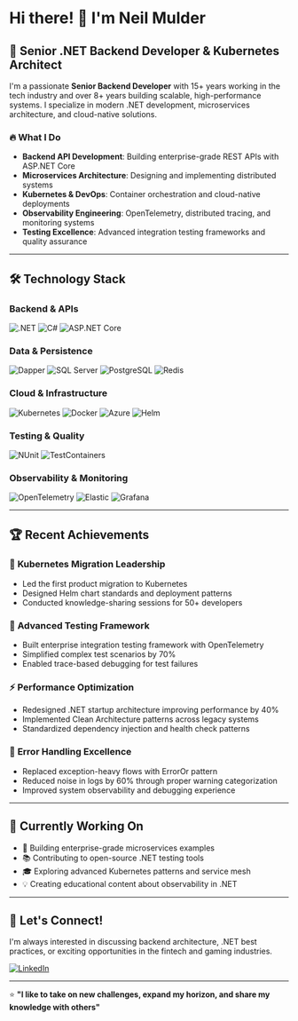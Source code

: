 # Hi there! 👋 I'm Neil Mulder

## 🚀 Senior .NET Backend Developer & Kubernetes Architect

I'm a passionate **Senior Backend Developer** with 15+ years working in the tech industry and over 8+ years building scalable, high-performance systems. I specialize in modern .NET development, microservices architecture, and cloud-native solutions.

### 🔥 What I Do

- **Backend API Development**: Building enterprise-grade REST APIs with ASP.NET Core
- **Microservices Architecture**: Designing and implementing distributed systems
- **Kubernetes & DevOps**: Container orchestration and cloud-native deployments
- **Observability Engineering**: OpenTelemetry, distributed tracing, and monitoring systems
- **Testing Excellence**: Advanced integration testing frameworks and quality assurance

---

## 🛠️ Technology Stack

### Backend & APIs
![.NET](https://img.shields.io/badge/.NET_8-512BD4?style=for-the-badge&logo=dotnet&logoColor=white)
![C#](https://img.shields.io/badge/C%23-239120?style=for-the-badge&logo=c-sharp&logoColor=white)
![ASP.NET Core](https://img.shields.io/badge/ASP.NET_Core-512BD4?style=for-the-badge&logo=dotnet&logoColor=white)

### Data & Persistence
![Dapper](https://img.shields.io/badge/Dapper-FF6B35?style=for-the-badge&logo=nuget&logoColor=white)
![SQL Server](https://img.shields.io/badge/SQL_Server-CC2927?style=for-the-badge&logo=microsoft-sql-server&logoColor=white)
![PostgreSQL](https://img.shields.io/badge/PostgreSQL-336791?style=for-the-badge&logo=postgresql&logoColor=white)
![Redis](https://img.shields.io/badge/Redis-DC382D?style=for-the-badge&logo=redis&logoColor=white)

### Cloud & Infrastructure
![Kubernetes](https://img.shields.io/badge/Kubernetes-326CE5?style=for-the-badge&logo=kubernetes&logoColor=white)
![Docker](https://img.shields.io/badge/Docker-2496ED?style=for-the-badge&logo=docker&logoColor=white)
![Azure](https://img.shields.io/badge/Microsoft_Azure-0078D4?style=for-the-badge&logo=microsoft-azure&logoColor=white)
![Helm](https://img.shields.io/badge/Helm-0F1689?style=for-the-badge&logo=helm&logoColor=white)

### Testing & Quality
![NUnit](https://img.shields.io/badge/NUnit-22B2B5?style=for-the-badge&logo=nunit&logoColor=white)
![TestContainers](https://img.shields.io/badge/TestContainers-40D0FB?style=for-the-badge&logoColor=white)

### Observability & Monitoring
![OpenTelemetry](https://img.shields.io/badge/OpenTelemetry-000000?style=for-the-badge&logo=opentelemetry&logoColor=white)
![Elastic](https://img.shields.io/badge/Elastic-005571?style=for-the-badge&logo=elastic&logoColor=white)
![Grafana](https://img.shields.io/badge/Grafana-F46800?style=for-the-badge&logo=grafana&logoColor=white)

---

## 🏆 Recent Achievements

### 🎯 **Kubernetes Migration Leadership**
- Led the first product migration to Kubernetes
- Designed Helm chart standards and deployment patterns
- Conducted knowledge-sharing sessions for 50+ developers

### 🧪 **Advanced Testing Framework**
- Built enterprise integration testing framework with OpenTelemetry
- Simplified complex test scenarios by 70%
- Enabled trace-based debugging for test failures

### ⚡ **Performance Optimization**
- Redesigned .NET startup architecture improving performance by 40%
- Implemented Clean Architecture patterns across legacy systems
- Standardized dependency injection and health check patterns

### 🚨 **Error Handling Excellence**
- Replaced exception-heavy flows with ErrorOr pattern
- Reduced noise in logs by 60% through proper warning categorization
- Improved system observability and debugging experience

---

## 🎯 Currently Working On

- 🔨 Building enterprise-grade microservices examples
- 📚 Contributing to open-source .NET testing tools
- 🎓 Exploring advanced Kubernetes patterns and service mesh
- 💡 Creating educational content about observability in .NET

---

## 🤝 Let's Connect!

I'm always interested in discussing backend architecture, .NET best practices, or exciting opportunities in the fintech and gaming industries.

[![LinkedIn](https://img.shields.io/badge/LinkedIn-0077B5?style=for-the-badge&logo=linkedin&logoColor=white)](https://za.linkedin.com/pub/neil-mulder/41/a7b/b83)

---

⭐️ **"I like to take on new challenges, expand my horizon, and share my knowledge with others"**